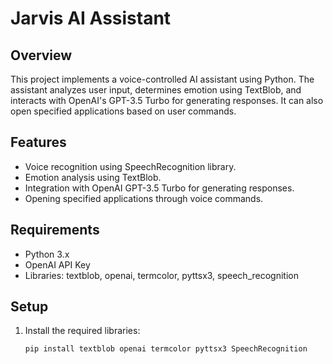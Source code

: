 # Jarvis AI Assistant


## Overview

This project implements a voice-controlled AI assistant using Python. The assistant analyzes user input, determines emotion using TextBlob, and interacts with OpenAI's GPT-3.5 Turbo for generating responses. It can also open specified applications based on user commands.

## Features

- Voice recognition using SpeechRecognition library.
- Emotion analysis using TextBlob.
- Integration with OpenAI GPT-3.5 Turbo for generating responses.
- Opening specified applications through voice commands.

## Requirements

- Python 3.x
- OpenAI API Key 
- Libraries: textblob, openai, termcolor, pyttsx3, speech_recognition

## Setup

1. Install the required libraries:

   ```bash
   pip install textblob openai termcolor pyttsx3 SpeechRecognition
